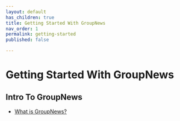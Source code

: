 ```yaml
---
layout: default
has_children: true
title: Getting Started With GroupNews
nav_order: 1
permalink: getting-started
published: false

---
```

# Getting Started With GroupNews

## Intro To GroupNews

* [What is GroupNews?](/getting-started/what-is-groupnews)